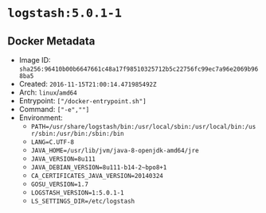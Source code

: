 # `logstash:5.0.1-1`

## Docker Metadata

- Image ID: `sha256:96410b00b6647661c48a17f98510325712b5c22756fc99ec7a96e2069b968ba5`
- Created: `2016-11-15T21:00:14.471985492Z`
- Arch: `linux`/`amd64`
- Entrypoint: `["/docker-entrypoint.sh"]`
- Command: `["-e",""]`
- Environment:
  - `PATH=/usr/share/logstash/bin:/usr/local/sbin:/usr/local/bin:/usr/sbin:/usr/bin:/sbin:/bin`
  - `LANG=C.UTF-8`
  - `JAVA_HOME=/usr/lib/jvm/java-8-openjdk-amd64/jre`
  - `JAVA_VERSION=8u111`
  - `JAVA_DEBIAN_VERSION=8u111-b14-2~bpo8+1`
  - `CA_CERTIFICATES_JAVA_VERSION=20140324`
  - `GOSU_VERSION=1.7`
  - `LOGSTASH_VERSION=1:5.0.1-1`
  - `LS_SETTINGS_DIR=/etc/logstash`
